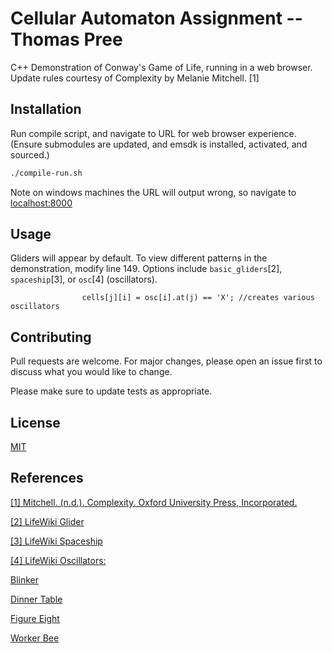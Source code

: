 # Cellular Automaton Assignment -- Thomas Pree

C++ Demonstration of Conway's Game of Life, running in a web browser. Update rules courtesy of Complexity by Melanie Mitchell. [1]

## Installation

Run compile script, and navigate to URL for web browser experience. (Ensure submodules are updated, and emsdk is installed, activated, and sourced.)
```bash
./compile-run.sh
```
Note on windows machines the URL will output wrong, so navigate to [localhost:8000](http://localhost:8000/)

## Usage

Gliders will appear by default. To view different patterns in the demonstration, modify line 149. Options include ```basic_gliders```[2], ```spaceship```[3], or ```osc```[4] (oscillators).
```
                cells[j][i] = osc[i].at(j) == 'X'; //creates various oscillators
```
## Contributing
Pull requests are welcome. For major changes, please open an issue first to discuss what you would like to change.

Please make sure to update tests as appropriate.

## License
[MIT](https://choosealicense.com/licenses/mit/)

## References
[[1] Mitchell. (n.d.). Complexity. Oxford University Press, Incorporated.](https://bridge.primo.exlibrisgroup.com/permalink/01BRC_INST/1tn7c8c/alma991018027657402971
)

[[2] LifeWiki Glider](https://conwaylife.com/wiki/Glider)

[[3] LifeWiki Spaceship](https://conwaylife.com/wiki/Spaceship)

[[4] LifeWiki Oscillators:](https://conwaylife.com/wiki/Oscillator)

[Blinker](https://conwaylife.com/wiki/Blinker)

[Dinner Table](https://conwaylife.com/wiki/Dinner_table)

[Figure Eight](https://conwaylife.com/wiki/Figure_eight)

[Worker Bee](https://conwaylife.com/wiki/Worker_bee)